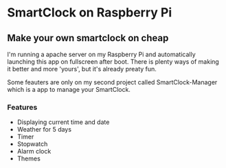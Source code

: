 # SmartClock on Raspberry Pi
## Make your own smartclock on cheap

I'm running a apache server on my Raspberry Pi and automatically launching this app on fullscreen after boot. There is plenty ways of making it better and more 'yours', but it's already preaty fun.

Some feauters are only on my second project called SmartClock-Manager which is a app to manage your SmartClock.

### Features
* Displaying current time and date
* Weather for 5 days
* Timer
* Stopwatch
* Alarm clock
* Themes
